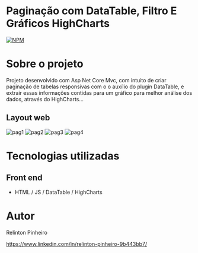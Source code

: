 # Paginação com DataTable, Filtro E Gráficos HighCharts
[![NPM](https://img.shields.io/npm/l/react)](https://github.com/Relinton/AspNetCorePaginacaoDataTable/blob/main/LICENSE) 

# Sobre o projeto
Projeto desenvolvido com Asp Net Core Mvc, com intuito de criar paginação de tabelas responsivas com o o auxílio do plugin DataTable, e extrair essas informações contidas para um gráfico para melhor análise dos dados, através do HighCharts...

## Layout web
![pag1](https://user-images.githubusercontent.com/32855779/195465902-c47b33cb-2095-49cb-a481-38bab771e731.PNG)
![pag2](https://user-images.githubusercontent.com/32855779/195465906-331ced33-3744-42d6-82c0-8dc6975ba12b.PNG)
![pag3](https://user-images.githubusercontent.com/32855779/195465909-8d67570c-625c-4c3d-83ce-52368a2198fe.PNG)
![pag4](https://user-images.githubusercontent.com/32855779/195465912-c49110a7-db5f-4645-9d68-44949bd4803f.PNG)

# Tecnologias utilizadas
## Front end
- HTML / JS / DataTable / HighCharts

# Autor

Relinton Pinheiro

https://www.linkedin.com/in/relinton-pinheiro-9b443bb7/



